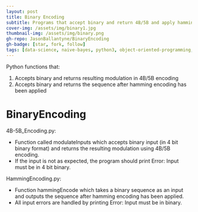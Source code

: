 ```yaml
---
layout: post
title: Binary Encoding
subtitle: Programs that accept binary and return 4B/5B and apply hamming encoding
cover-img: /assets/img/binary1.jpg
thumbnail-img: /assets/img/binary.png
gh-repo: JasonBallantyne/BinaryEncoding
gh-badge: [star, fork, follow]
tags: [data-science, naive-bayes, python3, object-oriented-programming, sklearn]
---
```


Python functions that: 
1. Accepts binary and returns resulting modulation in 4B/5B encoding 
2. Accepts binary and returns the sequence after hamming encoding has been applied


# BinaryEncoding
4B-5B_Encoding.py:
- Function called modulateInputs which accepts binary input (in 4 bit binary format) and returns the resulting modulation using 4B/5B encoding.
- If the input is not as expected, the program should print Error: Input must be in 4 bit binary.

HammingEncoding.py:
- Function hammingEncode which takes a binary sequence as an input and outputs the sequence after hamming encoding has been applied.
- All input errors are handled by printing Error: Input must be in binary.


